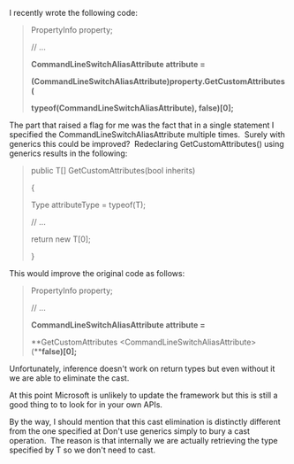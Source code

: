 
I recently wrote the following code:

> PropertyInfo property;
> 
> // ...
> 
> **CommandLineSwitchAliasAttribute attribute =**
> 
> **(CommandLineSwitchAliasAttribute)property.GetCustomAttributes(**
> 
> **typeof(CommandLineSwitchAliasAttribute), false)\[0\];**

The part that raised a flag for me was the fact that in a single statement I specified the CommandLineSwitchAliasAttribute multiple times.  Surely with generics this could be improved?  Redeclaring GetCustomAttributes() using generics results in the following:

> public T\[\] GetCustomAttributes(bool inherits)
> 
> {
> 
> Type attributeType = typeof(T);
> 
> // ...
> 
> return new T\[0\];
> 
> }

This would improve the original code as follows:

> PropertyInfo property;
> 
> // ...
> 
> **CommandLineSwitchAliasAttribute attribute =**
> 
> **GetCustomAttributes <CommandLineSwitchAliasAttribute\>(****false)\[0\];**

Unfortunately, inference doesn't work on return types but even without it we are able to eliminate the cast.

At this point Microsoft is unlikely to update the framework but this is still a good thing to to look for in your own APIs.

By the way, I should mention that this cast elimination is distinctly different from the one specified at Don't use generics simply to bury a cast operation.  The reason is that internally we are actually retrieving the type specified by T so we don't need to cast.
